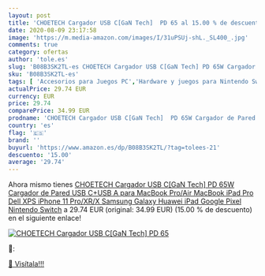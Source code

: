 ```yaml
---
layout: post
title: 'CHOETECH Cargador USB C[GaN Tech]  PD 65 al 15.00 % de descuento'
date: 2020-08-09 23:17:58
image: 'https://m.media-amazon.com/images/I/31uPSUj-shL._SL400_.jpg'
comments: true
category: ofertas
author: 'tole.es'
slug: 'B08B3SK2TL-es CHOETECH Cargador USB C[GaN Tech] PD 65W Cargador de Pared...'
sku: 'B08B3SK2TL-es'
tags: [ 'Accesorios para Juegos PC','Hardware y juegos para Nintendo Switch','Hardware y juegos para PlayStation 4','Juegos para Nintendo Switch','Juegos para PlayStation 4','Juegos y Accesorios para PC','Teclados para gamers para PC','Videojuegos','nintendo', ]
actualPrice: 29.74 EUR
currency: EUR
price: 29.74
comparePrice: 34.99 EUR
prodname: 'CHOETECH Cargador USB C[GaN Tech]  PD 65W Cargador de Pared USB C+USB A para MacBook Pro/Air  MacBook  iPad Pro  Dell XPS iPhone 11 Pro/XR/X  Samsung Galaxy  Huawei  iPad Google Pixel  Nintendo Switch'
country: 'es'
flag: '🇪🇸'
brand: ''
buyurl: 'https://www.amazon.es/dp/B08B3SK2TL/?tag=tolees-21'
descuento: '15.00'
average: '29.74'
---
```


Ahora mismo tienes [CHOETECH Cargador USB C[GaN Tech]  PD 65W Cargador de Pared USB C+USB A para MacBook Pro/Air  MacBook  iPad Pro  Dell XPS iPhone 11 Pro/XR/X  Samsung Galaxy  Huawei  iPad Google Pixel  Nintendo Switch](https://www.amazon.es/dp/B08B3SK2TL/?tag=tolees-21) a 29.74 EUR (original: 34.99 EUR) (15.00 %  de descuento) en el siguiente enlace!

[![CHOETECH Cargador USB C[GaN Tech]  PD 65](https://m.media-amazon.com/images/I/31uPSUj-shL._SL400_.jpg)](https://www.amazon.es/dp/B08B3SK2TL/?tag=tolees-21)

🔎:


[🛒 Visítala!!!](https://www.amazon.es/dp/B08B3SK2TL/?tag=tolees-21)
